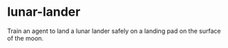 # lunar-lander
Train an agent to land a lunar lander safely on a landing pad on the surface of the moon.
